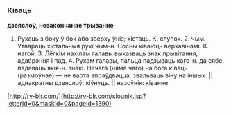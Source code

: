 ### Ківаць
**дзеяслоў, незакончанае трыванне**

1. Рухаць з боку ў бок або зверху ўніз; хістаць. К. слупок. 2. чым. Утвараць хістальныя рухі чым-н. Сосны ківаюць верхавінамі. К. нагой. 3. Лёгкім нахілам галавы выказваць знак прывітання, адабрэння і пад. 4. Рухам галавы, пальца падзываць каго-н. да сябе, падаваць якія-н. знакі. Нечага (няма чаго) на бога ківаць (размоўнае) — не варта апраўдвацца, звальваць віну на іншых. || аднакратны дзеяслоў: кіўнуць. || назоўнік: ківанне.

<a rel="author">[http://rv-blr.com/](http://rv-blr.com/slounik.jsp?letterId=0&maskId=0&pageId=1390)</a>
